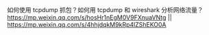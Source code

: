 
如何使用 tcpdump 抓包？如何用 tcpdump 和 wireshark 分析网络流量？ https://mp.weixin.qq.com/s/hosHr1nEgM0V9FXnuaVNtg || https://mp.weixin.qq.com/s/4hhjdqkM9kRp4lZShEKO0A

